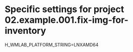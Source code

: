 # Specific settings for project 02.example.001.fix-img-for-inventory

H_WMLAB_PLATFORM_STRING=LNXAMD64

